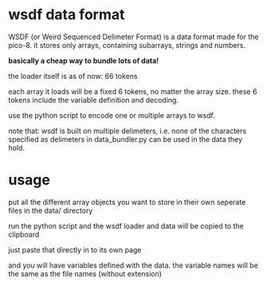 # wsdf data format

WSDF (or Weird Sequenced Delimeter Format) is a data format made for the pico-8.
it stores only arrays, containing subarrays, strings and numbers.

**basically a cheap way to bundle lots of data!**

the loader itself is as of now: 66 tokens

each array it loads will be a fixed 6 tokens, no matter the array size. these 6 tokens include the variable definition and decoding.

use the python script to encode one or multiple arrays to wsdf.

note that: wsdf is built on multiple delimeters, i.e. none of the characters specified as delimeters in data_bundler.py can be used in the data they hold.

# usage

put all the different array objects you want to store in their own seperate files in the data/ directory

run the python script and the wsdf loader and data will be copied to the clipboard

just paste that directly in to its own page

and you will have variables defined with the data. the variable names will be the same as the file names (without extension)
